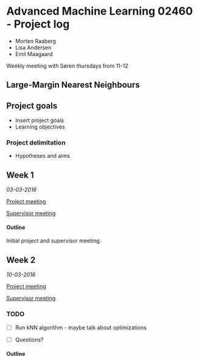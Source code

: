 # Advanced Machine Learning 02460 - Project log 

- Morten Raaberg
- Lisa Andersen
- Emil Maagaard

Weekly meeting with Søren thursdays from 11-12

## Large-Margin Nearest Neighbours

## Project goals
- Insert project goals
- Learning objectives


### Project delimitation
- Hypotheses and aims

## Week 1 
*03-03-2016*

[Project meeting ](/project-meetings/pm-w1.md)

[Supervisor meeting ](/supervisor-meetings/sm-w1.md)

#### Outline
Initial project and supervisor meeting. 



## Week 2
*10-03-2016*

[Project meeting ](/project-meetings/pm-w2.md)

[Supervisor meeting ](/supervisor-meetings/sm-w2.md)

### TODO

- [ ] Run kNN algorithm - maybe talk about optimizations
- [ ] Questions?


#### Outline

